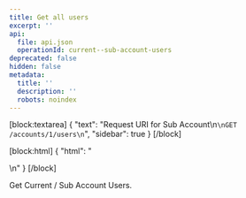 ```yaml
---
title: Get all users
excerpt: ''
api:
  file: api.json
  operationId: current--sub-account-users
deprecated: false
hidden: false
metadata:
  title: ''
  description: ''
  robots: noindex
---
```

[block:textarea]
{
  "text": "Request URI for Sub Account\n```\nGET /accounts/1/users\n```",
  "sidebar": true
}
[/block]

[block:html]
{
  "html": "<div></div>\n<style></style>"
}
[/block]

Get Current / Sub Account Users.